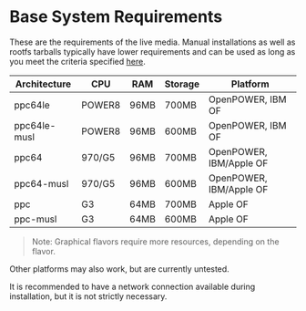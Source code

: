 # Base System Requirements

These are the requirements of the live media. Manual installations as well
as rootfs tarballs typically have lower requirements and can be used as long
as you meet the criteria specified [here](/targets).

| Architecture | CPU    | RAM   | Storage | Platform                      |
| ------------ | ------ | ----- | ------- | ----------------------------- |
| ppc64le      | POWER8 | 96MB  | 700MB   | OpenPOWER, IBM OF             |
| ppc64le-musl | POWER8 | 96MB  | 600MB   | OpenPOWER, IBM OF             |
| ppc64        | 970/G5 | 96MB  | 700MB   | OpenPOWER, IBM/Apple OF       |
| ppc64-musl   | 970/G5 | 96MB  | 600MB   | OpenPOWER, IBM/Apple OF       |
| ppc          | G3     | 64MB  | 700MB   | Apple OF                      |
| ppc-musl     | G3     | 64MB  | 600MB   | Apple OF                      |

> Note: Graphical flavors require more resources, depending on the flavor.

Other platforms may also work, but are currently untested.

It is recommended to have a network connection available during installation,
but it is not strictly necessary.
